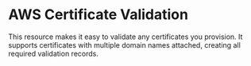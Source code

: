 # AWS Certificate Validation

This resource makes it easy to validate any certificates you provision. It supports certificates with multiple domain names attached, creating all required validation records.
